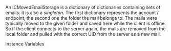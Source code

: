An ICMovedEmailStorage is a dictionary of dictionaries containing sets of emails.
it is also a *singleton*.
The first dictionary represents the account / endpoint, the second one the folder the mail belongs to. 
The mails were typically moved to the given folder and saved here while the client is offline. 
So if the client connects to the server again, the mails are removed from the local folder and pulled with the correct UID from the server as a new mail.

Instance Variables
